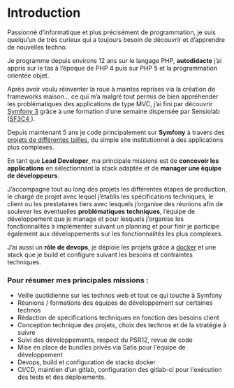 # Introduction

Passionné d’informatique et plus précisément de programmation, je suis quelqu’un de très curieux qui a toujours besoin de découvrir et d’apprendre de nouvelles techno.

Je programme depuis environs 12 ans sur le langage PHP, **autodidacte** j’ai appris sur le tas à l’époque de PHP 4 puis sur PHP 5 et la programmation orientée objet.

Après avoir voulu réinventer la roue à maintes reprises via la création de frameworks maison... ce qui m’a malgré tout permis de bien appréhender les problématiques des applications de type MVC, j’ai fini par découvrir [Symfony 3](/competences.html) grâce à une formation d’une semaine dispensée par Sensiolab ([SF3C4 ](https://training.sensiolabs.com/fr/courses/SF3C4-developpement-web-avec-symfony3-en-blended-learning)).

Depuis maintenant 5 ans je code principalement sur **Symfony** à travers des [projets de différentes tailles](/cv/realisations.html), du simple site institutionnel à des applications plus complexes.

En tant que **Lead Developer**, ma principale missions est de **concevoir les applications** en sélectionnant la stack adaptée et de **manager une équipe de développeurs**.

J’accompagne tout au long des projets les différentes étapes de production, le chargé de projet avec lequel j’établis les spécifications techniques, le client ou les prestataires tiers avec lesquels j’organise des réunions afin de soulever les éventuelles **problématiques techniques**, l’équipe de développement que je manage et pour lesquels j’organise les fonctionnalités à implémenter suivant un planning et pour finir je participe également aux développements sur les fonctionnalités les plus complexes.

J’ai aussi un **rôle de devops**, je déploie les projets grâce à [docker](/competences.html) et une stack que je build et configure suivant les besoins et contraintes techniques.

### Pour résumer mes principales missions :
- Veille quotidienne sur les technos web et tout ce qui touche à Symfony
- Réunions / formations des équipes de développement sur certaines technos
- Rédaction de spécifications techniques en fonction des besoins client
- Conception technique des projets, choix des technos et de la stratégie à suivre
- Suivi des développements, respect du PSR12, revue de code
- Mise en place de bundles privés via Satis pour l'équipe de développement
- Devops, build et configuration de stacks docker
- CI/CD, maintien d’un gitlab, configuration des gitlab-ci pour l'exécution des tests et des déploiements.
